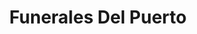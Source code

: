 ---
title: "Funerales Del Puerto"
url: /zitacuaro/funerales-del-puerto/
shop: directores de funerarias
---